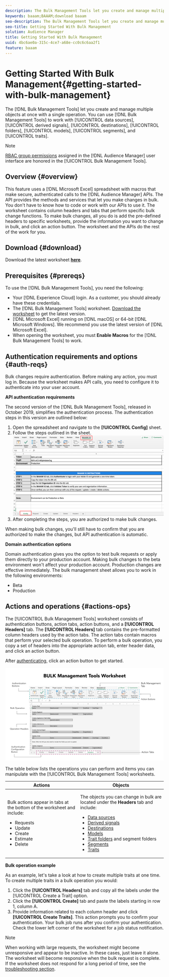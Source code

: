 ```yaml
---
description: The Bulk Management Tools let you create and manage multiple objects at once with single operation. You can use Bulk Management Tools to work with data sources, derived signals, destinations, folders, segments, and traits.
keywords: baaam;BAAAM;download baaam
seo-description: The Bulk Management Tools let you create and manage multiple objects at once with single operation. You can use Bulk Management Tools to work with data sources, derived signals, destinations, folders, segments, and traits.
seo-title: Getting Started With Bulk Management
solution: Audience Manager
title: Getting Started With Bulk Management
uuid: 4bc6ae0a-315c-4ce7-a68e-cc0c6c6aa2f1
feature: baaam
---
```


# Getting Started With Bulk Management{#getting-started-with-bulk-management}

The [!DNL Bulk Management Tools] let you create and manage multiple objects at once with a single operation. You can use [!DNL Bulk Management Tools] to work with [!UICONTROL data sources], [!UICONTROL derived signals], [!UICONTROL destinations], [!UICONTROL folders], [!UICONTROL models], [!UICONTROL segments], and [!UICONTROL traits].

<!-- 

c_bulk_start.xml

 -->

>[!NOTE]
>
>[RBAC group permissions](../../features/administration/administration-overview.md) assigned in the [!DNL Audience Manager] user interface are honored in the [!UICONTROL Bulk Management Tools].

## Overview {#overview}

This feature uses a [!DNL Microsoft Excel] spreadsheet with macros that make secure, authenticated calls to the [!DNL Audience Manager] APIs. The API provides the methods and services that let you make changes in bulk. You don't have to know how to code or work with our APIs to use it. The worksheet contains column headers and tabs that perform specific bulk change functions. To make bulk changes, all you do is add the pre-defined headers to specific worksheets, provide the information you want to change in bulk, and click an action button. The worksheet and the APIs do the rest of the work for you.

## Download {#download}

Download the latest worksheet **[here](assets/BAAAM_V2_20200502.xlsm)**. 

## Prerequisites {#prereqs}

To use the [!DNL Bulk Management Tools], you need the following:

* Your [!DNL Experience Cloud] login. As a customer, you should already have these credentials.
* The [!DNL Bulk Management Tools] worksheet. [Download the worksheet](assets/BAAAM_V2_20200502.xlsm) to get the latest version.
* [!DNL Microsoft Excel] running on [!DNL macOS] or 64-bit [!DNL Microsoft Windows]. We recommend you use the latest version of [!DNL Microsoft Excel]. 
* When opening the worksheet, you must **Enable Macros** for the [!DNL Bulk Management Tools] to work.  

## Authentication requirements and options {#auth-reqs}

Bulk changes require authentication. Before making any action, you must log in. Because the worksheet makes API calls, you need to configure it to authenticate into your user account.

**API authentication requirements**

The second version of the [!DNL Bulk Management Tools], released in October 2019, simplifies the authentication process. The authentication steps in this version are outlined below:

1. Open the spreadsheet and navigate to the **[!UICONTROL Config]** sheet.  
2. Follow the steps outlined in the sheet.
  ![](assets/baaam-authentication.png)
3. After completing the steps, you are authorized to make bulk changes.

When making bulk changes, you'll still have to confirm that you are authorized to make the changes, but API authentication is automatic.

**Domain authentication options**

Domain authentication gives you the option to test bulk requests or apply them directly to your production account. Making bulk changes to the beta environment won't affect your production account. Production changes are effective immediately. The bulk management sheet allows you to work in the following environments:

* Beta
* Production

## Actions and operations {#actions-ops}

The [!UICONTROL Bulk Management Tools] worksheet consists of authentication buttons, action tabs, action buttons, and a **[!UICONTROL Headers]** tab. The **[!UICONTROL Headers]** tab contains the pre-formatted column headers used by the action tabs. The action tabs contain macros that perform your selected bulk operation. To perform a bulk operation, you copy a set of headers into the appropriate action tab, enter header data, and click an action button.

After [authenticating](#auth-reqs), click an action button to get started.

![](assets/baaam-worksheet.png)

The table below lists the operations you can perform and items you can manipulate with the [!UICONTROL Bulk Management Tools] worksheets.

<table id="table_B9B3E09B692E42BAA52FB32C18B00709"> 
 <thead> 
  <tr> 
   <th colname="col1" class="entry"> Actions </th> 
   <th colname="col2" class="entry"> Objects </th> 
  </tr> 
 </thead>
 <tbody> 
  <tr> 
   <td colname="col1"> <p>Bulk actions appear in tabs at the bottom of the worksheet and include: </p> <p> 
     <ul id="ul_49F46B9E00C045D29E40258EB7BDCFBB"> 
      <li id="li_193C41EA19EF4D738FBA037D2BF9B05C">Requests </li> 
      <li id="li_5BE2E13D839F4958AAA5C01B7EFC5096">Update </li> 
      <li id="li_4CCCC739795945DF8C89787F9A67EB88">Create </li> 
      <li id="li_C7D36D2BDF0448CEAF3A5EABE41038E8">Estimate </li> 
      <li id="li_07A3E94326124A3092362D9896EB7732">Delete </li> 
     </ul> </p> </td> 
   <td colname="col2"> <p>The objects you can change in bulk are located under the <b><span class="uicontrol"> Headers</span></b> tab and include: </p> <p> 
     <ul id="ul_A7A96F2B1B63430B9A1E1184AC5FA8F2"> 
      <li id="li_E3D9E2E190B04BE685337AC6140C371C"> <a href="../../features/datasources-list-and-settings.md#data-sources-list-and-settings"> Data sources</a> </li> 
      <li id="li_B645385E40684FA28770913EAF18CB2C"> <a href="../../features/derived-signals.md"> Derived signals</a> </li> 
      <li id="li_9059F8C4A41A410899BDEFC76D3F5949"> <a href="../../features/destinations/destinations.md"> Destinations</a> </li> 
      <li> <a href="../../features/algorithmic-models/understanding-models.md"> Models</a> </li> 
      <li id="li_BB5A445150754E53AA38C78461326932"> <a href="../../features/traits/trait-storage.md#trait-storage"> Trait folders</a> and segment folders </li> 
      <li id="li_7A27DBF64E0945CF8AE8C96E8C6EDA09"> <a href="../../features/segments/segments-purpose.md"> Segments</a> </li> 
      <li id="li_A4640A34930040DEA8555EAF0AE2A702"> <a href="../../features/traits/trait-details-page.md"> Traits</a> </li> 
     </ul> </p> </td> 
  </tr> 
 </tbody> 
</table>

**Bulk operation example**

As an example, let's take a look at how to create multiple traits at one time. To create multiple traits in a bulk operation you would:

1. Click the **[!UICONTROL Headers]** tab and copy all the labels under the [!UICONTROL Create a Trait] option. 
2. Click the **[!UICONTROL Create]** tab and paste the labels starting in row 1, column A. 
3. Provide information related to each column header and click **[!UICONTROL Create Traits]**. This action prompts you to confirm your authentication. Your bulk job runs after you confirm your authentication. Check the lower left corner of the worksheet for a job status notification.


>[!NOTE]
>
>When working with large requests, the worksheet might become unresponsive and appear to be inactive. In these cases, just leave it alone. The worksheet will become responsive when the bulk request is complete. If the worksheet does not respond for a long period of time, see the [troubleshooting section](../../reference/bulk-management-tools/bulk-troubleshooting.md).

